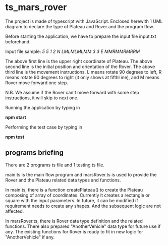 # ts_mars_rover
The project is made of typescript with JavaScript. Enclosed herewith 1 UML diagram to declare the type of Plateau and Rover and the program flow.

Before starting the application, we have to prepare the input file input.txt beforehand.

Input file sample:
*5 5*
*1 2 N*
*LMLMLMLMM*
*3 3 E*
*MMRMMRMRRM*

The above first line is the upper right coordinate of Plateau.
The above second line is the initial position and orientation of the Rover.
The above third line is the movement instructions. L means rotate 90 degrees to left, R means rotate 90 degrees to right (it only shows at fifthl ine), and M means Rover move forward one step.

N.B. We assume if the Rover can't move forward with some step instructions, it will skip to next one.


Running the application by typing in

**npm start**



Performing the test case by typing in

**npm test**

## programs briefing
There are 2 programs ts file and 1 testing ts file.

main.ts is the main flow program and marsRover.ts is used to provide the Rover and the Plateau related data types and functions.

In main.ts, there is a function createPlateau() to create the Plateau composing of array of coordinates. Currently it creates a rectangle or square with the input parameters. In future, it can be modified if requirement needs to create any shapes. And the subsequent logic are not affected.

In marsRover.ts, there is Rover data type definition and the related functions. There also prepared "AnotherVehicle" data type for future use if any. The existing functions for Rover is ready to fit in new logic for "AnotherVehicle" if any.


